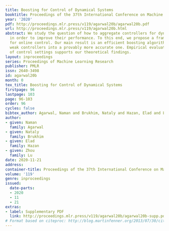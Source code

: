 ```yaml
---
title: Boosting for Control of Dynamical Systems
booktitle: Proceedings of the 37th International Conference on Machine Learning
year: '2020'
pdf: http://proceedings.mlr.press/v119/agarwal20b/agarwal20b.pdf
url: http://proceedings.mlr.press/v119/agarwal20b.html
abstract: We study the question of how to aggregate controllers for dynamical systems
  in order to improve their performance. To this end, we propose a framework of boosting
  for online control. Our main result is an efficient boosting algorithm that combines
  weak controllers into a provably more accurate one. Empirical evaluation on a host
  of control settings supports our theoretical findings.
layout: inproceedings
series: Proceedings of Machine Learning Research
publisher: PMLR
issn: 2640-3498
id: agarwal20b
month: 0
tex_title: Boosting for Control of Dynamical Systems
firstpage: 96
lastpage: 103
page: 96-103
order: 96
cycles: false
bibtex_author: Agarwal, Naman and Brukhim, Nataly and Hazan, Elad and Lu, Zhou
author:
- given: Naman
  family: Agarwal
- given: Nataly
  family: Brukhim
- given: Elad
  family: Hazan
- given: Zhou
  family: Lu
date: 2020-11-21
address: 
container-title: Proceedings of the 37th International Conference on Machine Learning
volume: '119'
genre: inproceedings
issued:
  date-parts:
  - 2020
  - 11
  - 21
extras:
- label: Supplementary PDF
  link: http://proceedings.mlr.press/v119/agarwal20b/agarwal20b-supp.pdf
# Format based on citeproc: http://blog.martinfenner.org/2013/07/30/citeproc-yaml-for-bibliographies/
---
```

